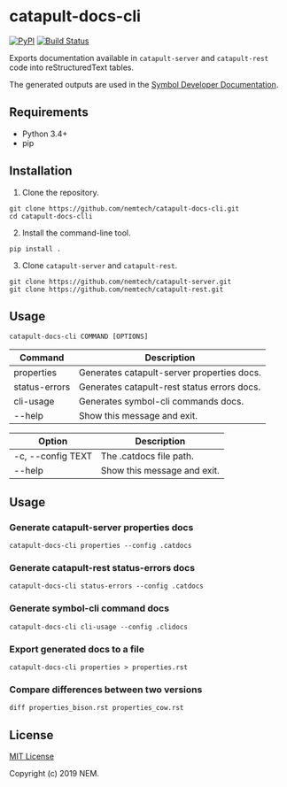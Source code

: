 # catapult-docs-cli

[![PyPI](https://img.shields.io/pypi/v/catapultdocscli)](https://pypi.org/project/catapultdocscli/)
[![Build Status](https://travis-ci.com/nemtech/catapult-docs-cli.svg?branch=master)](https://travis-ci.com/nemtech/catapult-docs-cli)

Exports documentation available in ``catapult-server`` and ``catapult-rest`` code into reStructuredText tables. 

The generated outputs are used in the [Symbol Developer Documentation](http://nemtech.github.io).

## Requirements

- Python 3.4+
- pip

## Installation

1. Clone the repository.

```
git clone https://github.com/nemtech/catapult-docs-cli.git
cd catapult-docs-clli
```

2. Install the command-line tool.

```
pip install .
```

3. Clone ``catapult-server`` and ``catapult-rest``.

```
git clone https://github.com/nemtech/catapult-server.git
git clone https://github.com/nemtech/catapult-rest.git
```

## Usage 
   
```  
catapult-docs-cli COMMAND [OPTIONS]
```

| Command               | Description                                         |
|-----------------------|-----------------------------------------------------|
| properties            | Generates catapult-server properties docs.          |
| status-errors         | Generates catapult-rest status errors docs.         |
| cli-usage             | Generates symbol-cli commands docs.                 |
| --help                | Show this message and exit.                         |


| Option                | Description                                         |
|-----------------------|-----------------------------------------------------|
| -c, --config TEXT     | The .catdocs file path.                             |
| --help                | Show this message and exit.                         |

## Usage
    
### Generate catapult-server properties docs

```
catapult-docs-cli properties --config .catdocs
```


### Generate catapult-rest status-errors docs

```
catapult-docs-cli status-errors --config .catdocs
```

### Generate symbol-cli command docs

```
catapult-docs-cli cli-usage --config .clidocs
```
    
### Export generated docs to a file

```
catapult-docs-cli properties > properties.rst
```

### Compare differences between two versions

```
diff properties_bison.rst properties_cow.rst
```

## License

[MIT License](LICENSE.md)

Copyright (c) 2019 NEM.
